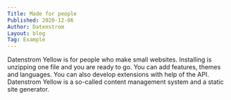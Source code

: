 ```yaml
---
Title: Made for people
Published: 2020-12-06
Author: Datenstrom
Layout: blog
Tag: Example
---
```

Datenstrom Yellow is for people who make small websites. Installing is unzipping one file and you are ready to go. You can add features, themes and languages. You can also develop extensions with help of the API. Datenstrom Yellow is a so-called content management system and a static site generator.
